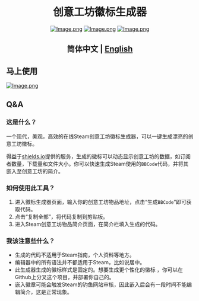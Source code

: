 <p align="center">
    <h1 align="center">创意工坊徽标生成器</h1>
    <div align="center">
    <a href='https://space.bilibili.com/523837807'><img src="https://bilistats.lonelyion.com/followers?uid=523837807&amp;style=for-the-badge" referrerpolicy="no-referrer" alt="Image.png"></a>
    <a href='https://discord.com/channels/806044973795246080'><img src="https://img.shields.io/discord/806044973795246080?style=for-the-badge&amp;logo=discord&amp;logoColor=fff&amp;label=Discord&amp;labelColor=515de9&amp;color=f2f2f2" referrerpolicy="no-referrer" alt="Image.png"></a>
    <a href='https://steamcommunity.com/id/obscurefreeman/'><img src="https://img.shields.io/badge/steam-065b8c?style=for-the-badge&amp;logo=steam" referrerpolicy="no-referrer" alt="Image.png"></a>
    </div>
    <h2 align="center">简体中文 | <a href="README.md">English</a></h2>
</p>


## 马上使用

[![Image.png](https://img.shields.io/badge/创意工坊-徽标生成器-335F4B?style=for-the-badge&logo=sourceengine)](https://obscurefreeman.github.io/workshop-badges-generator/)

## Q&A

### 这是什么？

一个现代，美观，高效的在线Steam创意工坊徽标生成器，可以一键生成漂亮的创意工坊徽标。

得益于[shields.io](https://shields.io/)提供的服务，生成的徽标可以动态显示创意工坊的数据，如订阅者数量，下载量和文件大小。你可以快速生成Steam使用的`BBCode`代码，并将其嵌入至创意工坊的简介。

### 如何使用此工具？

1. 进入徽标生成器页面，输入你的创意工坊物品地址，点击“生成`BBCode`”即可获取代码。
2. 点击“复制全部”，将代码复制到剪贴板。
3. 进入Steam创意工坊物品简介页面，在简介栏填入生成的代码。

### 我该注意些什么？

- 生成的代码不适用于Steam指南，个人资料等地方。
- 编辑器中的所有语法并不都适用于Steam，比如说居中。
- 此生成器生成的徽标样式是固定的。想要生成更个性化的徽标 ，你可以在Github上分叉这个项目，并部署你自己的。
- 嵌入徽章可能会触发Steam的钓鱼网站审核，因此嵌入后会有一段时间不能编辑简介，这是正常现象。